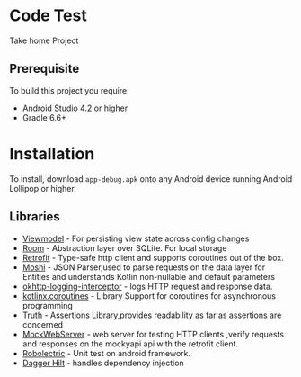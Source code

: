
# Code Test

Take home Project




## Prerequisite

To build this project you require: 
  
  - Android Studio 4.2 or higher
  - Gradle 6.6+

# Installation

To install, download `app-debug.apk` onto any Android device running Android Lollipop or higher.

  
## Libraries


- [Viewmodel](https://developer.android.com/topic/libraries/architecture/viewmodel) - For persisting view state across config changes
- [Room](https://developer.android.com/training/data-storage/room) - Abstraction layer over SQLite. For local storage
- [Retrofit](https://square.github.io/retrofit/) - Type-safe http client and supports coroutines out of the box.  
- [Moshi](https://github.com/square/moshi) - JSON Parser,used to parse requests on the data layer for Entities and understands Kotlin non-nullable and default parameters
- [okhttp-logging-interceptor](https://github.com/square/okhttp/blob/master/okhttp-logging-interceptor/README.md) - logs HTTP request and response data.
- [kotlinx.coroutines](https://github.com/Kotlin/kotlinx.coroutines) - Library Support for coroutines for asynchronous programming
- [Truth](https://truth.dev/) - Assertions Library,provides readability as far as assertions are concerned
- [MockWebServer](https://github.com/square/okhttp/tree/master/mockwebserver) - web server for testing HTTP clients ,verify requests and responses on the mockyapi api with the retrofit client.
- [Robolectric](http://robolectric.org/) - Unit test on android framework.
- [Dagger Hilt](https://dagger.dev/hilt) - handles dependency injection
 
